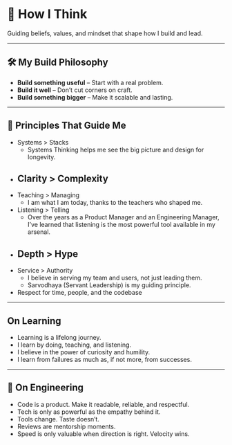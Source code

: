# 🧠 How I Think

Guiding beliefs, values, and mindset that shape how I build and lead.

---

## 🛠 My Build Philosophy

- **Build something useful** – Start with a real problem.
- **Build it well** – Don’t cut corners on craft.
- **Build something bigger** – Make it scalable and lasting.

---

## 🧭 Principles That Guide Me

- Systems > Stacks
    - Systems Thinking helps me see the big picture and design for longevity.
- Clarity > Complexity
  - 
- Teaching > Managing
    - I am what I am today, thanks to the teachers who shaped me.
- Listening > Telling
    - Over the years as a Product Manager and an Engineering Manager, I’ve learned that listening is the most powerful
      tool available in my arsenal.
- Depth > Hype
  - 
- Service > Authority
    - I believe in serving my team and users, not just leading them.
    - Sarvodhaya (Servant Leadership) is my guiding principle.
- Respect for time, people, and the codebase

---

## On Learning

- Learning is a lifelong journey.
- I learn by doing, teaching, and listening.
- I believe in the power of curiosity and humility.
- I learn from failures as much as, if not more, from successes.

---

## 🧠 On Engineering

- Code is a product. Make it readable, reliable, and respectful.
- Tech is only as powerful as the empathy behind it.
- Tools change. Taste doesn’t.
- Reviews are mentorship moments.
- Speed is only valuable when direction is right. Velocity wins.
